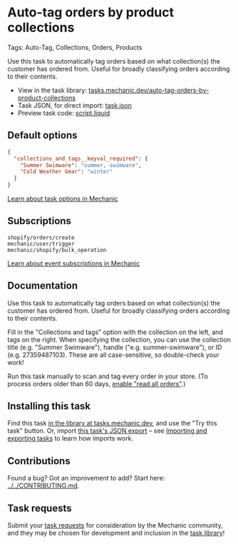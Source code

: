# Auto-tag orders by product collections

Tags: Auto-Tag, Collections, Orders, Products

Use this task to automatically tag orders based on what collection(s) the customer has ordered from. Useful for broadly classifying orders according to their contents.

* View in the task library: [tasks.mechanic.dev/auto-tag-orders-by-product-collections](https://tasks.mechanic.dev/auto-tag-orders-by-product-collections)
* Task JSON, for direct import: [task.json](../../tasks/auto-tag-orders-by-product-collections.json)
* Preview task code: [script.liquid](./script.liquid)

## Default options

```json
{
  "collections_and_tags__keyval_required": {
    "Summer Swimware": "summer, swimware",
    "Cold Weather Gear": "winter"
  }
}
```

[Learn about task options in Mechanic](https://learn.mechanic.dev/core/tasks/options)

## Subscriptions

```liquid
shopify/orders/create
mechanic/user/trigger
mechanic/shopify/bulk_operation
```

[Learn about event subscriptions in Mechanic](https://learn.mechanic.dev/core/tasks/subscriptions)

## Documentation

Use this task to automatically tag orders based on what collection(s) the customer has ordered from. Useful for broadly classifying orders according to their contents.

Fill in the "Collections and tags" option with the collection on the left, and tags on the right. When specifying the collection, you can use the collection title (e.g. "Summer Swimware"), handle ("e.g. summer-swimware"), or ID (e.g. 27359487103). These are all case-sensitive, so double-check your work!

Run this task manually to scan and tag every order in your store. (To process orders older than 60 days, [enable "read all orders"](https://learn.mechanic.dev/platform/shopify/read-all-orders).)

## Installing this task

Find this task [in the library at tasks.mechanic.dev](https://tasks.mechanic.dev/auto-tag-orders-by-product-collections), and use the "Try this task" button. Or, import [this task's JSON export](../../tasks/auto-tag-orders-by-product-collections.json) – see [Importing and exporting tasks](https://learn.mechanic.dev/core/tasks/import-and-export) to learn how imports work.

## Contributions

Found a bug? Got an improvement to add? Start here: [../../CONTRIBUTING.md](../../CONTRIBUTING.md).

## Task requests

Submit your [task requests](https://mechanic.canny.io/task-requests) for consideration by the Mechanic community, and they may be chosen for development and inclusion in the [task library](https://tasks.mechanic.dev/)!
